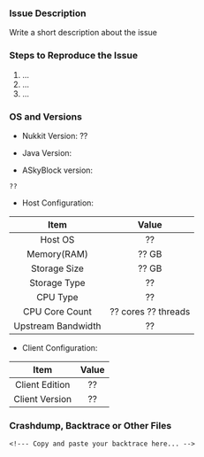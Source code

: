 ### Issue Description
<!--- Use our forum https://forums.nukkit.io for questions -->
Write a short description about the issue

### Steps to Reproduce the Issue
<!--- Help us to find the problem by adding steps to reproduce the issue -->
1. ...
2. ...
3. ...

### OS and Versions
<!--- Use the 'version' command in Nukkit -->
* Nukkit Version: ?? <!--- Do not just write "latest" or "1.0dev" here. Write compile time is also fine. -->
<!--- Use 'java -version' in command line -->
* Java Version: 
<!-- Include commit version is better-->
* ASkyBlock version:
```
??
```
<!--- Device and host configuration, such as: 8GB RAM, 12-core Intel X5650 CPU, 100Mb internet upload. You may get this info from your host provider or hardware information softwares -->
* Host Configuration: 
<!-- Do NOT write "doesn't matters", it DOES matters. I met a guy shouting his world can not be saved, after we looked into storage, we found that his SATA wire is not connected. -->

| Item | Value |
|:----:|:-----:|
| Host OS | ?? |  <!-- What OS do you use to open Nukkit in? Linux? Windows? Write it here -->
| Memory(RAM) | ?? GB | <!-- Open your task manager in windows, or use command "top" in linux -->
| Storage Size | ?? GB | <!-- Max size -->
| Storage Type | ?? | <!-- SSD or HDD -->
| CPU Type | ?? | <!-- Such as: "Intel Xeon X5650" ,"Hisilicon HI3536C" or "AMD Ryzen 7" -->
| CPU Core Count | ?? cores ?? threads | 
| Upstream Bandwidth | ?? | <!-- How many Mbps/Gbps? Such as: 100 Mbps or 1 Gbps. If you are testing in LAN (wired or wifi) , it depends on speed of your router, it is normally 100 Mbps. -->

* Client Configuration: 

| Item | Value |
|:----:|:-----:|
| Client Edition | ?? | <!--- Windows 10? Android? iOS? Simulators with x86 platform? -->
| Client Version | ?? | <!--- Client Version, such as 1.1.2, 0.15.90 or 0.15 build 1 and so on -->

### Crashdump, Backtrace or Other Files
<!--- Please use gist or anything else and add links here -->
```
<!--- Copy and paste your backtrace here... -->
```
